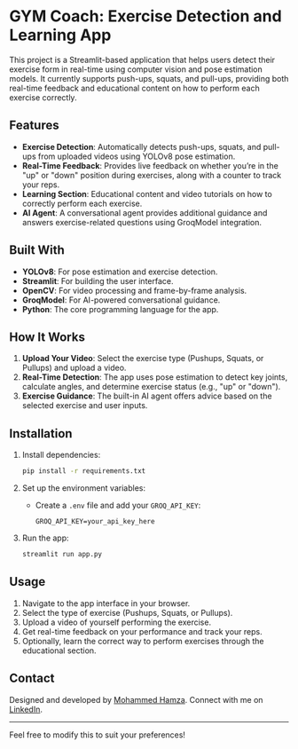 # GYM Coach: Exercise Detection and Learning App

This project is a Streamlit-based application that helps users detect their exercise form in real-time using computer vision and pose estimation models. It currently supports push-ups, squats, and pull-ups, providing both real-time feedback and educational content on how to perform each exercise correctly.

## Features

- **Exercise Detection**: Automatically detects push-ups, squats, and pull-ups from uploaded videos using YOLOv8 pose estimation.
- **Real-Time Feedback**: Provides live feedback on whether you’re in the "up" or "down" position during exercises, along with a counter to track your reps.
- **Learning Section**: Educational content and video tutorials on how to correctly perform each exercise.
- **AI Agent**: A conversational agent provides additional guidance and answers exercise-related questions using GroqModel integration.

## Built With

- **YOLOv8**: For pose estimation and exercise detection.
- **Streamlit**: For building the user interface.
- **OpenCV**: For video processing and frame-by-frame analysis.
- **GroqModel**: For AI-powered conversational guidance.
- **Python**: The core programming language for the app.

## How It Works

1. **Upload Your Video**: Select the exercise type (Pushups, Squats, or Pullups) and upload a video.
2. **Real-Time Detection**: The app uses pose estimation to detect key joints, calculate angles, and determine exercise status (e.g., "up" or "down").
3. **Exercise Guidance**: The built-in AI agent offers advice based on the selected exercise and user inputs.

## Installation

1. Install dependencies:
    ```bash
    pip install -r requirements.txt
    ```

2. Set up the environment variables:
   - Create a `.env` file and add your `GROQ_API_KEY`:
     ```
     GROQ_API_KEY=your_api_key_here
     ```

3. Run the app:
    ```bash
    streamlit run app.py
    ```

## Usage

1. Navigate to the app interface in your browser.
2. Select the type of exercise (Pushups, Squats, or Pullups).
3. Upload a video of yourself performing the exercise.
4. Get real-time feedback on your performance and track your reps.
5. Optionally, learn the correct way to perform exercises through the educational section.


## Contact

Designed and developed by [Mohammed Hamza](https://www.linkedin.com/in/mohammed-hamza-4184b2251/). Connect with me on [LinkedIn](https://www.linkedin.com/in/mohammed-hamza-4184b2251/).

---

Feel free to modify this to suit your preferences!
